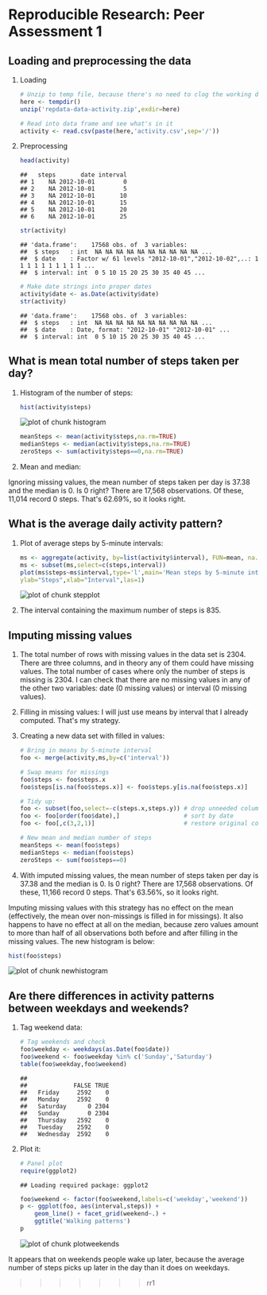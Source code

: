 # Reproducible Research: Peer Assessment 1

## Loading and preprocessing the data

1. Loading
    
    ```r
    # Unzip to temp file, because there's no need to clog the working directory
    here <- tempdir()
    unzip('repdata-data-activity.zip',exdir=here)
    
    # Read into data frame and see what's in it
    activity <- read.csv(paste(here,'activity.csv',sep='/'))
    ```
2. Preprocessing
    
    ```r
    head(activity)
    ```
    
    ```
    ##   steps       date interval
    ## 1    NA 2012-10-01        0
    ## 2    NA 2012-10-01        5
    ## 3    NA 2012-10-01       10
    ## 4    NA 2012-10-01       15
    ## 5    NA 2012-10-01       20
    ## 6    NA 2012-10-01       25
    ```
    
    ```r
    str(activity)
    ```
    
    ```
    ## 'data.frame':	17568 obs. of  3 variables:
    ##  $ steps   : int  NA NA NA NA NA NA NA NA NA NA ...
    ##  $ date    : Factor w/ 61 levels "2012-10-01","2012-10-02",..: 1 1 1 1 1 1 1 1 1 1 ...
    ##  $ interval: int  0 5 10 15 20 25 30 35 40 45 ...
    ```
    
    ```r
    # Make date strings into proper dates
    activity$date <- as.Date(activity$date)
    str(activity)
    ```
    
    ```
    ## 'data.frame':	17568 obs. of  3 variables:
    ##  $ steps   : int  NA NA NA NA NA NA NA NA NA NA ...
    ##  $ date    : Date, format: "2012-10-01" "2012-10-01" ...
    ##  $ interval: int  0 5 10 15 20 25 30 35 40 45 ...
    ```

## What is mean total number of steps taken per day?

1. Histogram of the number of steps:

    
    ```r
    hist(activity$steps)
    ```
    
    ![plot of chunk histogram](figure/histogram.png) 
    
    ```r
    meanSteps <- mean(activity$steps,na.rm=TRUE)
    medianSteps <- median(activity$steps,na.rm=TRUE)
    zeroSteps <- sum(activity$steps==0,na.rm=TRUE)
    ```
    
2. Mean and median:

Ignoring missing values, the mean number of steps taken per day is 37.38 and the median is 0. Is 0 right? There are 17,568 observations. Of these, 11,014 record 0 steps. That's 62.69%, so it looks right.

## What is the average daily activity pattern?

1. Plot of average steps by 5-minute intervals:

    
    ```r
    ms <- aggregate(activity, by=list(activity$interval), FUN=mean, na.rm=TRUE)
    ms <- subset(ms,select=c(steps,interval))
    plot(ms$steps~ms$interval,type='l',main='Mean steps by 5-minute interval',
    ylab="Steps",xlab="Interval",las=1)
    ```
    
    ![plot of chunk stepplot](figure/stepplot.png) 
    
2. The interval containing the maximum number of steps is 835.

## Imputing missing values

1. The total number of rows with missing values in the data set is 2304. There are three columns, and in theory any of them could have missing values. The total number of cases where only the number of steps is missing is 2304. I can check that there are no missing values in any of the other two variables: date (0 missing values) or interval (0 missing values).

2. Filling in missing values: I will just use means by interval that I already computed. That's my strategy.

3. Creating a new data set with filled in values:

    
    ```r
    # Bring in means by 5-minute interval
    foo <- merge(activity,ms,by=c('interval'))
    
    # Swap means for missings
    foo$steps <- foo$steps.x
    foo$steps[is.na(foo$steps.x)] <- foo$steps.y[is.na(foo$steps.x)]
    
    # Tidy up:  
    foo <- subset(foo,select=-c(steps.x,steps.y)) # drop unneeded columns
    foo <- foo[order(foo$date),]                  # sort by date
    foo <- foo[,c(3,2,1)]                         # restore original column order
    
    # New mean and median number of steps
    meanSteps <- mean(foo$steps)
    medianSteps <- median(foo$steps)
    zeroSteps <- sum(foo$steps==0)
    ```

4. With imputed missing values, the mean number of steps taken per day is 37.38 and the median is 0. Is 0 right? There are 17,568 observations. Of these, 11,166 record 0 steps. That's 63.56%, so it looks right. 

Imputing missing values with this strategy has no effect on the mean (effectively, the mean over non-missings is filled in for missings). It also happens to have no effect at all on the median, because zero values amount to more than half of all observations both before and after filling in the missing values. The new histogram is below:


```r
hist(foo$steps)
```

![plot of chunk newhistogram](figure/newhistogram.png) 

## Are there differences in activity patterns between weekdays and weekends?

1. Tag weekend data:

    
    ```r
    # Tag weekends and check
    foo$weekday <- weekdays(as.Date(foo$date))
    foo$weekend <- foo$weekday %in% c('Sunday','Saturday')
    table(foo$weekday,foo$weekend)
    ```
    
    ```
    ##            
    ##             FALSE TRUE
    ##   Friday     2592    0
    ##   Monday     2592    0
    ##   Saturday      0 2304
    ##   Sunday        0 2304
    ##   Thursday   2592    0
    ##   Tuesday    2592    0
    ##   Wednesday  2592    0
    ```
2. Plot it:
    
    
    ```r
    # Panel plot
    require(ggplot2)
    ```
    
    ```
    ## Loading required package: ggplot2
    ```
    
    ```r
    foo$weekend <- factor(foo$weekend,labels=c('weekday','weekend'))
    p <- ggplot(foo, aes(interval,steps)) + 
        geom_line() + facet_grid(weekend~.) +
        ggtitle('Walking patterns')
    p
    ```
    
    ![plot of chunk plotweekends](figure/plotweekends.png) 

It appears that on weekends people wake up later, because the average number of steps picks up later in the day than it does on weekdays.
>>>>>>> rr1
